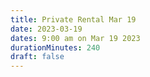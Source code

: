 ```yaml
---
title: Private Rental Mar 19
date: 2023-03-19
dates: 9:00 am on Mar 19 2023
durationMinutes: 240
draft: false
---
```

